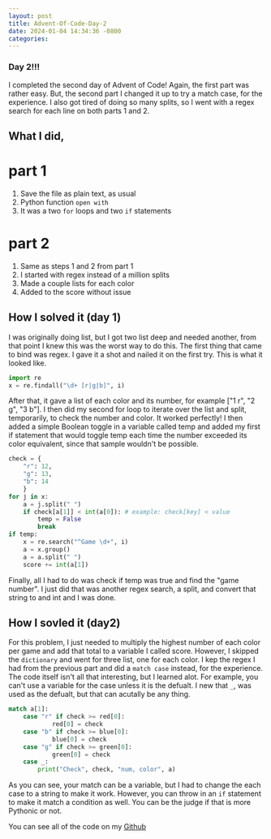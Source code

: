 ```yaml
---
layout: post
title: Advent-Of-Code-Day-2
date: 2024-01-04 14:34:36 -0800
categories:
---
```

### Day 2!!!
I completed the second day of Advent of Code! Again, the first part was rather easy. But, the second part I changed it up to try a match case, for the experience. I also got tired of doing so many splits, so I went with a regex search for each line on both parts 1 and 2.

## What I did,
# part 1
1. Save the file as plain text, as usual
2. Python function `open with`
3. It was a two `for` loops and two `if` statements

# part 2
1. Same as steps 1 and 2 from part 1
2. I started with regex instead of a million splits
3. Made a couple lists for each color
4. Added to the score without issue

## How I solved it (day 1)

I was originally doing list, but I got two list deep and needed another, from that point I knew this was the worst way to do this. The first thing that came to bind was regex. I gave it a shot and nailed it on the first try. This is what it looked like.
``` python
import re
x = re.findall("\d+ [r|g|b]", i)
```
After that, it gave a list of each color and its number, for example ["1 r", "2 g", "3 b"]. I then did my second for loop to iterate over the list and split, temporarily, to check the number and color. It worked perfectly!
I then added a simple Boolean toggle in a variable called temp and added my first if statement that would toggle temp each time the number exceeded its color equivalent, since that sample wouldn't be possible.
``` python
check = {
    "r": 12,
    "g": 13,
    "b": 14
    }
for j in x:
    a = j.split(" ")
    if check[a[1]] < int(a[0]): # example: check[key] < value
        temp = False
        break
if temp:
    x = re.search("^Game \d+", i)
    a = x.group()
    a = a.split(" ")
    score += int(a[1])
```
Finally, all I had to do was check if temp was true and find the "game number". I just did that was another regex search, a split, and convert that string to and int and I was done.

## How I sovled it (day2)

For this problem, I just needed to multiply the highest number of each color per game and add that total to a variable I called score. However, I skipped the `dictionary` and went for three list, one for each color. I kep the regex I had from the previous part and did a `match case` instead, for the experience. The code itself isn't all that interesting, but I learned alot. For example, you can't use a variable for the case unless it is the defualt. I new that `_`, was used as the defualt, but that can acutally be any thing.
``` python
match a[1]:
    case "r" if check >= red[0]:
            red[0] = check
    case "b" if check >= blue[0]:
            blue[0] = check
    case "g" if check >= green[0]:
            green[0] = check
    case _:
        print("Check", check, "num, color", a)
```
As you can see, your match can be a variable, but I had to change the each case to a string to make it work. However, you can throw in an `if` statement to make it match a condition as well. You can be the judge if that is more Pythonic or not.

You can see all of the code on my [Github][github]

[github]: https://github.com/Wblake95/pythonLearning/tree/main/advent-code
